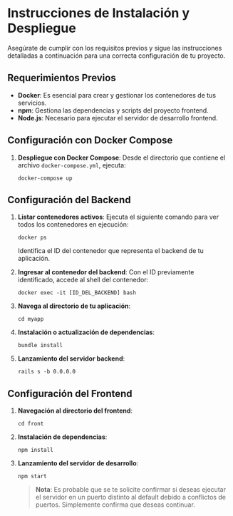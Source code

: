 # Instrucciones de Instalación y Despliegue

Asegúrate de cumplir con los requisitos previos y sigue las instrucciones detalladas a continuación para una correcta configuración de tu proyecto.

## Requerimientos Previos

- **Docker**: Es esencial para crear y gestionar los contenedores de tus servicios.
- **npm**: Gestiona las dependencias y scripts del proyecto frontend.
- **Node.js**: Necesario para ejecutar el servidor de desarrollo frontend.

## Configuración con Docker Compose

1. **Despliegue con Docker Compose**: Desde el directorio que contiene el archivo `docker-compose.yml`, ejecuta:

    ```
    docker-compose up
    ```

## Configuración del Backend

1. **Listar contenedores activos**: Ejecuta el siguiente comando para ver todos los contenedores en ejecución:

    ```
    docker ps
    ```

   Identifica el ID del contenedor que representa el backend de tu aplicación.

2. **Ingresar al contenedor del backend**: Con el ID previamente identificado, accede al shell del contenedor:

    ```
    docker exec -it [ID_DEL_BACKEND] bash
    ```

3. **Navega al directorio de tu aplicación**:

    ```
    cd myapp
    ```

4. **Instalación o actualización de dependencias**: 

    ```
    bundle install
    ```

5. **Lanzamiento del servidor backend**: 

    ```
    rails s -b 0.0.0.0
    ```

## Configuración del Frontend

1. **Navegación al directorio del frontend**: 

    ```
    cd front
    ```

2. **Instalación de dependencias**:

    ```
    npm install
    ```

3. **Lanzamiento del servidor de desarrollo**: 

    ```
    npm start
    ```

    > **Nota**: Es probable que se te solicite confirmar si deseas ejecutar el servidor en un puerto distinto al default debido a conflictos de puertos. Simplemente confirma que deseas continuar.
